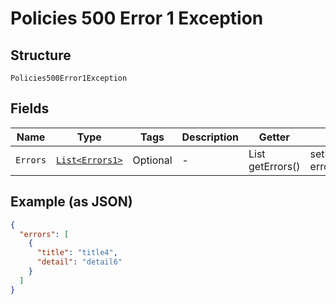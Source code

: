 
# Policies 500 Error 1 Exception

## Structure

`Policies500Error1Exception`

## Fields

| Name | Type | Tags | Description | Getter | Setter |
|  --- | --- | --- | --- | --- | --- |
| `Errors` | [`List<Errors1>`](../../doc/models/errors-1.md) | Optional | - | List<Errors1> getErrors() | setErrors(List<Errors1> errors) |

## Example (as JSON)

```json
{
  "errors": [
    {
      "title": "title4",
      "detail": "detail6"
    }
  ]
}
```

